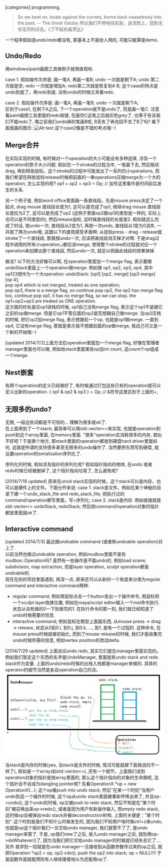 [categories] programming, 

 
> So we beat on, boats against the current, borne back ceaselessly into the past. -- The Great Gatsby
> 所以我们不停地往前划，逆流而上，回到无穷无尽的过去。《了不起的盖茨比》

一个程序假如连undo/redo都没有, 那基本上不是给人用的, 可能只能算是demo.

Undo/Redo   
---- 
用windows/paint画图工具做例子就很直观啦. 

case 1. 假如操作次序是: 画一笔A, 再画一笔B;
undo 一次就是剩下A; undo 第二次就是空;
redo 一次就是增加A; redo第二次就是恢复到A B; 
这个case的特点是undo到底了，再redo到底. 没有undo的时候又夹着redo. 

case 2. 假如操作次序是: 画一笔A, 再画一笔B;
undo 一次就是剩下A;  
区别于case1, 在剩下A之后, 下一个operation就不是undo了, 而是画一笔C. 
注意看paint画图工具里面的redo按键, 在画完C这笔之后就灰色grey了, 也等于告诉我们不能redo了, 哪之前我们undo掉的笔画B呢, B丢失了再也回不去了B了吗? 
看下面我画的图示: 
![Alt text](data/2014-06-25-UndoRedoStack.png "output")
这个case2像是不错的考点哦:-) 



Merge合并     
----            
在实际实现的时候, 有时候对一个operation的大小可能会有多种选择, 涉及一个operation的原子大小问题. 
假如在一个stroke的过程当中, 一笔画下去, 然后拖动drag, 再到释放鼠标。这个stroke的过程中可能发出了一系列的小operations, 而我们希望在释放鼠标release时候把前面的一串operations压缩merge为一个大的operation, 怎么实现的呢? 
op1 + op2 + op3 = Op;  // 加号这里看作是时间前后发生的关系.      

另一个例子是, 例如word office里面画一条直线段。先是mouse press决定了一个起点, drag mouse 直线段长度为1, 这可以是完成了op1, 继续drag mouse 直线段长度拉为2了, 这可以是完成了op2 (这例子里面op2跟op1的类型是一样的, 实际上也可以是不同类型的), 然后release鼠标, 这时候直线段的长度是2. 
假如就这么完成了的话, 按undo一次, 直线段从2变为1, 再按一次undo, 直线段从1变为0消失. 一共按了两次undo哦, 这跟以下的直观感受矛盾啊: 从鼠标press - drag - release就stroke了一个直线段, 那我按undo一次, 应该把直线段消灭掉才对啊. 
于是drag过程中调用的所有小operation_i都应该merge, 使得整个stroke的过程就对应一个operation来创建出那个直线段, 然后undo一次, 就足以把画此线段的效果抹掉. 

做法? 以下的方法好像可以啊, 在operation里面加一个merge flag, 表示要跟undoStack里面上一个operation做merge. 
例如做 op1, op2, op3, op4, 其中op123想作为一个大operation: 
undoStack: [op1] [op2, merge] [op3 merge] [op 4];        
pop op4 which is not merged, treated as one operation;   
pop op3, there is a merge flag, so continue pop op2, the op2 has merge flag too, continue pop op1, it has no merge flag, so we can stop. the op1+op2+op3 are treated as ONE operation.        
这方面的好处是压op1进栈的时候, op1自己没有merge flag, 表示这个op1不是跟它之前的op做merge. 但是它op1不管后面的op2是否想跟自己做merge. 当op2压栈的时候, 把它op2加merge flag, 表示想跟前一个op, 也就是op1做merge. 一直到op4, 它没有merge flag, 那就是表示我不想跟前面的op做merge, 我自己可又是一个新的开始哦:-) 

[updated 2014/7/2]上面方法在operation里面加一个merge flag, 好像在管理者manager里面也可以做, 例如给stack里面某些op加int count, 这count个op组成一个merge.

Nest嵌套
---- 
有两个operation的定义已经做好了, 有时候通过打包这些已有的operation就可以定义出新的operation. 
{ op1 & op2 & op3 } = Op; // &符号这里区别于上面的+,  


无限多的undo?    
---- 
无限, 一般这些词都是不可信的... 理解为很多就ok了.       
在上面用到了一个stack; 最简单可以用std::vector<>来实现, 也就是operation到push到这个array里面, 在memory里面. "很多"operation去消耗很多的内存, 貌似不好吧？于是换个地方, 那stack里面的operation都放到硬盘hard driver里面如何, 这就是所谓的支持很多甚至无限多的undo操作了. 当然要把东西写到硬盘, 就设置operation的serialization序列化了.              
           
序列化的时候, 假如涉及指针的序列化呢? 假如指针指向的物体, 在undo 或者 redo时候已经被删掉了, 这个指针指向垃圾了, 怎么避免呢?              

[2014/7/18 updated] 原来在unod stack实现的时候，这个stack可以是内存，也可以是硬件上的文件。下面分开来说:
case 1. stack是文件。例如在某个神秘的目录下建一个undo_stack_file and redo_stack_file; 把执行过的command/operation都写里面，写=序列化; 
case 2. stack是内存. 例如直接就是std::vector<> undoStack, redoStack; 然后把command/operation对象的指针都放里面就ok了. 


Interactive command  
----     
[updated 2014/7/3] 最近跟undoable command (或者称undoable operation)对上了.  
以前当然也做过undoable operation, 例如mudbox里面不是有mudbox::Operation吗? 虽然有一些操作是不能undo的, 例如load scene, subdivision, map extraction, 但是layer operation, sculpt operation都是undoable的.      
现在在别的项目里面遇到, 再深一点, 原来还可以从新的一个角度来分类为regular command and interactive command两种.    
+ regular command; 例如用鼠标点击一个button发出一个操作命令, 用鼠标把一个sculpt layer拖换位置, 例如在maya/script editor输入一个mel命令执行. 状态从没有做的0一下到做完的1. 在执行命令的那一刻, 我们就已经知道了 undo时候需要的信息.   
+ interactive command; 例如鼠标在模型上面画东西, 从mouse press -> drag -> release, 状态从0到0.i, 到0.j, 到0.k, ..., 到1, 是有一个过程的. 这种命令, 在mouse press时候就被初始化, 而到了mouse release的时候, 我们才能收集完undo时候所需的信息, 例如vertex position的改动delta. 

[2014/7/29 updated] 上面谈论undo redo, 其实它们是在manager里面实现的。例如我们暂定这个东西的名字是UndoManager, 里面就有undo stack and redo stack作为变量. 上面的undo/redo时候的出栈入栈都是manager来做的. 具体的operaton的细节当然是各自operation自己的活。
![Alt text](data/2014-07-25-UndoManager.png "output") 

当stack是内存的时候(yes, 当stack是文件的时候, 情况可能就跟下面我说的不一样了), 假如是一个array(如std::vector<>), 还有一个细节，上面我们说到operation对象的指针是放array里面的, 那么这个指针指向的对象的生命期呢, 这个指针会不会成为dangling pointer呢?
先看OperationX *op = new OperationX(...); 这个op被push into undo stack; 然后"在某一个时刻"当用户undo到这一个操作的时候, 这个op从undo stack里面被重新呼唤出来了, 并且op->undo(); 这个undo的时候, op又被push to redo stack, 然后不知是在"某个时刻"被召唤出来op->redo(), 或者是因为用户有新操作输入, 而empty redo stack, 这时候op会被弹出redo stack并被deconstruction析构. 
上面的关键是：“某个时刻”. 这个时刻是我们不知什么时候发生的, 因为我们不知用户啥时候ctrl+z来undo, 也就是op这个指针我们一旦交给undo manager, 我们就管不了了, 是undo manager来管了. 
于是, op我们new了之后, 放入undo manager之后, 就别用op->doWhatever()了, 因为当我们把它交给undo manager的时候就已经失去它了.... 
另外 我学到一招就是在undo manager一旦接收到从函数参数传过来的op之后, 就把Operation *op2 = op; op2->do(); push the op2 into stack; op = NULL!!!! 于是函数外面就能预防有人继续傻傻地以为还能用op了.

 